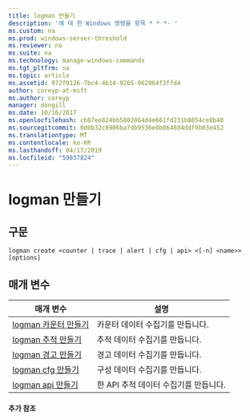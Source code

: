 ```yaml
---
title: logman 만들기
description: '에 대 한 Windows 명령을 항목 * * *- '
ms.custom: na
ms.prod: windows-server-threshold
ms.reviewer: na
ms.suite: na
ms.technology: manage-windows-commands
ms.tgt_pltfrm: na
ms.topic: article
ms.assetid: 972f0126-7bc4-4b14-9265-062864f3ffd4
author: coreyp-at-msft
ms.author: coreyp
manager: dongill
ms.date: 10/16/2017
ms.openlocfilehash: cb87ee824bb5802864d4e661fd231b8854ce8b40
ms.sourcegitcommit: 0d0b32c8986ba7db9536e0b8648d4ddf9b03e452
ms.translationtype: MT
ms.contentlocale: ko-KR
ms.lasthandoff: 04/17/2019
ms.locfileid: "59837824"
---
```

# <a name="logman-create"></a>logman 만들기



## <a name="syntax"></a>구문

```
logman create <counter | trace | alert | cfg | api> <[-n] <name>> [options]
```

## <a name="parameters"></a>매개 변수

|매개 변수|설명|
|---------|-----------|
|[logman 카운터 만들기](logman-create-counter.md)|카운터 데이터 수집기를 만듭니다.|
|[logman 추적 만들기](logman-create-trace.md)|추적 데이터 수집기를 만듭니다.|
|[logman 경고 만들기](logman-create-alert.md)|경고 데이터 수집기를 만듭니다.|
|[logman cfg 만들기](logman-create-cfg.md)|구성 데이터 수집기를 만듭니다.|
|[logman api 만들기](logman-create-api.md)|한 API 추적 데이터 수집기를 만듭니다.|

#### <a name="additional-references"></a>추가 참조